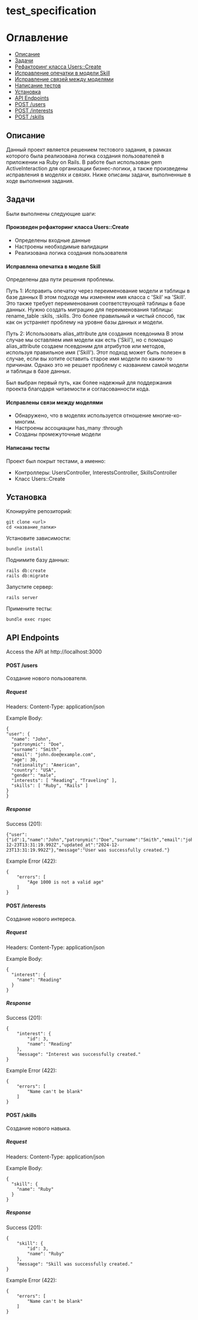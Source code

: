 # test_specification

# Оглавление
- [Описание](#описание)
- [Задачи](#задачи)
 - [Рефакторинг класса Users::Create](#рефакторинг-класса-userscreate)
 - [Исправление опечатки в модели Skill](#исправление-опечатки-в-модели-skill)
 - [Исправление связей между моделями](#исправление-связей-между-моделями)
 - [Написание тестов](#написание-тестов)
- [Установка](#установка)
- [API Endpoints](#api-endpoints)
 - [POST /users](#post-users)
 - [POST /interests](#post-interests)
 - [POST /skills](#post-skills)

## Описание
Данный проект является решением тестового задания, 
в рамках которого была реализована логика создания 
пользователей в приложении на Ruby on Rails.
В работе был использован gem ActiveInteraction для организации бизнес-логики, 
а также произведены исправления в моделях и связях. 
Ниже описаны задачи, выполненные в ходе выполнения задания.

## Задачи
Были выполнены следующие шаги:
#### Произведен рефакторинг класса Users::Create
* Определены входные данные
* Настроены необходимые валидации
* Реализована логика создания пользователя
#### Исправлена опечатка в моделе Skill

Определены два пути решения проблемы.

Путь 1: Исправить опечатку через переименование модели и таблицы в базе данных
 В этом подходе мы изменяем имя класса с 'Skil' на 'Skill'.
 Это также требует переименования соответствующей таблицы в базе данных.
Нужно создать миграцию для переименования таблицы: rename_table :skils, :skills.
 Это более правильный и чистый способ, так как он устраняет проблему на уровне базы данных и модели.

 Путь 2: Использовать alias_attribute для создания псевдонима
 В этом случае мы оставляем имя модели как есть ('Skil'), но с помощью alias_attribute
 создаем псевдоним для атрибутов или методов, используя правильное имя ('Skill').
 Этот подход может быть полезен в случае, если вы хотите оставить старое имя модели по каким-то причинам.
 Однако это не решает проблему с названием самой модели и таблицы в базе данных.

Был выбран первый путь, как более надежный для поддержания проекта благодаря читаемости и согласованности кода.

#### Исправлены связи между моделями
* Обнаружено, что в моделях используется отношение многие-ко-многим.
* Настроены ассоциации has_many :through
* Созданы промежуточные модели

#### Написаны тесты
Проект был покрыт тестами, а именно:
* Контроллеры: UsersController, InterestsController, SkillsController
* Класс Users::Create

## Установка
Клонируйте репозиторий:

```
git clone <url>
cd <название_папки>
```

Установите зависимости:

```
bundle install
```

Поднимите базу данных:

```
rails db:create 
rails db:migrate
```
Запустите сервер:

```
rails server
```

Примените тесты:

```
bundle exec rspec
```

## API Endpoints
Access the API at http://localhost:3000
#### POST /users
Создание нового пользователя.

##### Request
Headers: Content-Type: application/json

Example Body: 

```
{
"user": {
  "name": "John",
  "patronymic": "Doe",
  "surname": "Smith",
  "email": "john.doe@example.com",
  "age": 30,
  "nationality": "American",
  "country": "USA",
  "gender": "male",
  "interests": [ "Reading", "Traveling" ],
  "skills": [ "Ruby", "Rails" ]
}
}
```

##### Response

Success (201):

```
{"user":{"id":1,"name":"John","patronymic":"Doe","surname":"Smith","email":"john.doe@example.com","age":30,"nationality":"American","country":"USA","gender":"male","interest_id":null,"skill_id":null,"created_at":"2024-12-23T13:31:19.992Z","updated_at":"2024-12-23T13:31:19.992Z"},"message":"User was successfully created."}
```

Example Error (422):

```
{
    "errors": [
        "Age 1000 is not a valid age"
    ]
}
```

#### POST /interests

Создание нового интереса.

##### Request
Headers: Content-Type: application/json

Example Body:

```
{
  "interest": {
    "name": "Reading"
  }
}
```

##### Response

Success (201):

```
{
    "interest": {
        "id": 3,
        "name": "Reading"
    },
    "message": "Interest was successfully created."
}
```

Example Error (422):

```
{
    "errors": [
        "Name can't be blank"
    ]
}
```

#### POST /skills

Создание нового навыка.

##### Request
Headers: Content-Type: application/json

Example Body:

```
{
  "skill": {
    "name": "Ruby"
  }
}
```

##### Response

Success (201):

```
{
    "skill": {
        "id": 3,
        "name": "Ruby"
    },
    "message": "Skill was successfully created."
}
```

Example Error (422):

```
{
    "errors": [
        "Name can't be blank"
    ]
}
```
